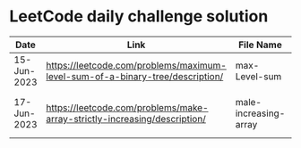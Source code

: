 # LeetCode daily challenge solution

| Date | Link | File Name | Submission Link |
| ---- |---- | ----- | ----- |
| 15-Jun-2023 | <https://leetcode.com/problems/maximum-level-sum-of-a-binary-tree/description/> | max-Level-sum |
| 17-Jun-2023 | <https://leetcode.com/problems/make-array-strictly-increasing/description/> | male-increasing-array | <https://leetcode.com/problems/make-array-strictly-increasing/solutions/3648369/solution-based-on-editorial-explanation/> |
